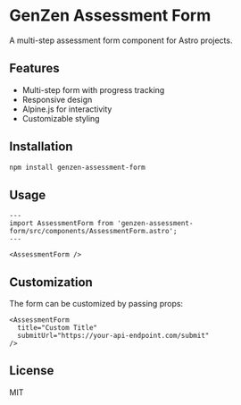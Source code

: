 # GenZen Assessment Form

A multi-step assessment form component for Astro projects.

## Features

- Multi-step form with progress tracking
- Responsive design
- Alpine.js for interactivity
- Customizable styling

## Installation

```bash
npm install genzen-assessment-form
```

## Usage

```astro
---
import AssessmentForm from 'genzen-assessment-form/src/components/AssessmentForm.astro';
---

<AssessmentForm />
```

## Customization

The form can be customized by passing props:

```astro
<AssessmentForm 
  title="Custom Title"
  submitUrl="https://your-api-endpoint.com/submit"
/>
```

## License

MIT 